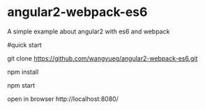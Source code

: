# angular2-webpack-es6

A simple example about angular2 with es6 and webpack

#quick start

git clone https://github.com/wangyueg/angular2-webpack-es6.git

npm install

npm start

open in browser http://localhost:8080/
